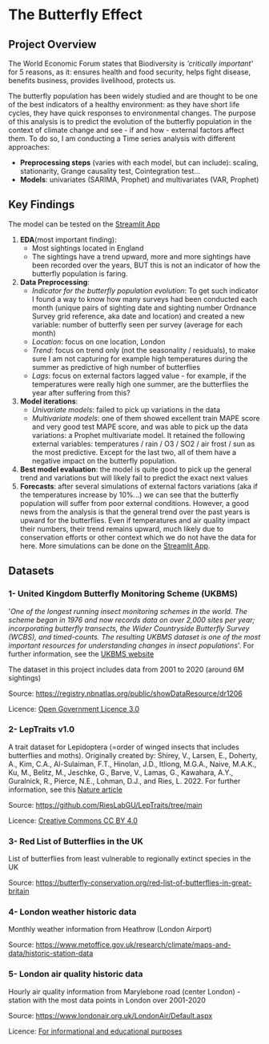 # The Butterfly Effect

## Project Overview
The World Economic Forum states that Biodiversity is _'critically important'_ for 5 reasons, as it: ensures health and food security, helps fight disease, benefits business, provides livelihood, protects us.

The butterfly population has been widely studied and are thought to be one of the best indicators of a healthy environment: as they have short life cycles, they have quick responses to environmental changes. The purpose of this analysis is to predict the evolution of the butterfly population in the context of climate change and see - if and how - external factors affect them. To do so, I am conducting a Time series analysis with different approaches:
- __Preprocessing steps__ (varies with each model, but can include): scaling, stationarity, Grange causality test, Cointegration test...
- __Models__: univariates (SARIMA, Prophet) and multivariates (VAR, Prophet)

## Key Findings
The model can be tested on the [Streamlit App](https://butterflies.streamlit.app/)

1. __EDA__(most important finding):
   - Most sightings located in England
   - The sightings have a trend upward, more and more sightings have been recorded over the years, BUT this is not an indicator of how the butterfly population is faring. 
2. __Data Preprocessing__:
   - *Indicator for the butterfly population evolution*: To get such indicator I found a way to know how many surveys had been conducted each month (unique pairs of sighting date and sighting number Ordnance Survey grid reference, aka date and location) and created a new variable: number of butterfly seen per survey (average for each month)
   - *Location*: focus on one location, London
   - *Trend*: focus on trend only (not the seasonality / residuals), to make sure I am not capturing for example high temperatures during the summer as predictive of high number of butterflies
   - *Lags*: focus on external factors lagged value - for example, if the temperatures were really high one summer, are the butterflies the year after suffering from this?
3. __Model iterations__:
    - *Univariate models*: failed to pick up variations in the data 
    - *Multivariate models*: one of them showed excellent train MAPE score and very good test MAPE score, and was able to pick up the data variations: a Prophet multivariate model. It retained the following external variables: temperatures / rain / O3 / SO2 / air frost / sun as the most predictive. Except for the last two, all of them have a negative impact on the butterfly population.
4.  __Best model evaluation__: the model is quite good to pick up the general trend and variations but will likely fail to predict the exact next values
5.  __Forecasts__: after several simulations of external factors variations (aka if the temperatures increase by 10%...) we can see that the butterfly population will suffer from poor external conditions. However, a good news from the analysis is that the general trend over the past years is upward for the butterflies. Even if temperatures and air quality impact their numbers, their trend remains upward, much likely due to conservation efforts or other context which we do not have the data for here. More simulations can be done on the [Streamlit App](https://butterflies.streamlit.app/).

## Datasets
### 1- __United Kingdom Butterfly Monitoring Scheme (UKBMS)__

'_One of the longest running insect monitoring schemes in the world. The scheme began in 1976 and now records data on over 2,000 sites per year; incorporating butterfly transects, the Wider Countryside Butterfly Survey (WCBS), and timed-counts. The resulting UKBMS dataset is one of the most important resources for understanding changes in insect populations_'. For further information, see the [UKBMS website](https://ukbms.org/)

The dataset in this project includes data from 2001 to 2020 (around 6M sightings) 

Source: https://registry.nbnatlas.org/public/showDataResource/dr1206 

Licence: [Open Government Licence 3.0](https://www.nationalarchives.gov.uk/doc/open-government-licence/version/3/)

### 2- __LepTraits v1.0__

A trait dataset for Lepidoptera (=order of winged insects that includes butterflies and moths). Originally created by:
Shirey, V., Larsen, E., Doherty, A., Kim, C.A., Al-Sulaiman, F.T., Hinolan, J.D., Itliong, M.G.A., Naive, M.A.K., Ku, M., Belitz, M., Jeschke, G., Barve, V., Lamas, G., Kawahara, A.Y., Guralnick, R., Pierce, N.E., Lohman, D.J., and Ries, L. 2022. For further information, see this [Nature article](https://www.nature.com/articles/s41597-022-01473-5#Sec7)

Source: https://github.com/RiesLabGU/LepTraits/tree/main

Licence: [Creative Commons CC BY 4.0](http://creativecommons.org/licenses/by/4.0/)


### 3- __Red List of Butterflies in the UK__

List of butterflies from least vulnerable to regionally extinct species in the UK

Source: https://butterfly-conservation.org/red-list-of-butterflies-in-great-britain 


### 4- __London weather historic data__

Monthly weather information from Heathrow (London Airport)

Source: https://www.metoffice.gov.uk/research/climate/maps-and-data/historic-station-data 


### 5- __London air quality historic data__

Hourly air quality information from Marylebone road (center London) - station with the most data points in London over 2001-2020

Source: https://www.londonair.org.uk/LondonAir/Default.aspx

Licence: [For informational and educational purposes](https://www.londonair.org.uk/london/asp/copyright.asp)